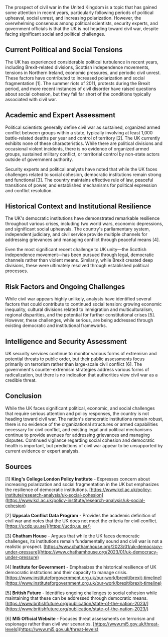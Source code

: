 The prospect of civil war in the United Kingdom is a topic that has gained some attention in recent years, particularly following periods of political upheaval, social unrest, and increasing polarization. However, the overwhelming consensus among political scientists, security experts, and government officials is that the UK is not heading toward civil war, despite facing significant social and political challenges.

## Current Political and Social Tensions

The UK has experienced considerable political turbulence in recent years, including Brexit-related divisions, Scottish independence movements, tensions in Northern Ireland, economic pressures, and periodic civil unrest. These factors have contributed to increased polarization and social fragmentation [1]. The summer riots of 2011, protests during the Brexit period, and more recent instances of civil disorder have raised questions about social cohesion, but they fall far short of the conditions typically associated with civil war.

## Academic and Expert Assessment

Political scientists generally define civil war as sustained, organized armed conflict between groups within a state, typically involving at least 1,000 battle-related deaths per year and control of territory [2]. The UK currently exhibits none of these characteristics. While there are political divisions and occasional violent incidents, there is no evidence of organized armed groups, sustained military conflict, or territorial control by non-state actors outside of government authority.

Security experts and political analysts have noted that while the UK faces challenges related to social cohesion, democratic institutions remain strong and functional [3]. The country maintains effective rule of law, peaceful transitions of power, and established mechanisms for political expression and conflict resolution.

## Historical Context and Institutional Resilience

The UK's democratic institutions have demonstrated remarkable resilience throughout various crises, including two world wars, economic depressions, and significant social upheavals. The country's parliamentary system, independent judiciary, and civil service provide multiple channels for addressing grievances and managing conflict through peaceful means [4].

Even the most significant recent challenge to UK unity—the Scottish independence movement—has been pursued through legal, democratic channels rather than violent means. Similarly, while Brexit created deep divisions, these were ultimately resolved through established political processes.

## Risk Factors and Ongoing Challenges

While civil war appears highly unlikely, analysts have identified several factors that could contribute to continued social tension: growing economic inequality, cultural divisions related to immigration and multiculturalism, regional disparities, and the potential for further constitutional crises [5]. However, these challenges, while serious, are being addressed through existing democratic and institutional frameworks.

## Intelligence and Security Assessment

UK security services continue to monitor various forms of extremism and potential threats to public order, but their public assessments focus primarily on terrorism rather than large-scale civil conflict [6]. The government's counter-extremism strategies address various forms of radicalization, but there is no indication that authorities view civil war as a credible threat.

## Conclusion

While the UK faces significant political, economic, and social challenges that require serious attention and policy responses, the country is not heading toward civil war. The nation's democratic institutions remain robust, there is no evidence of the organizational structures or armed capabilities necessary for civil conflict, and existing legal and political mechanisms continue to provide avenues for addressing grievances and managing disputes. Continued vigilance regarding social cohesion and democratic health is important, but predictions of civil war appear to be unsupported by current evidence or expert analysis.

## Sources

[1] **King's College London Policy Institute** - Expresses concern about increasing polarization and social fragmentation in the UK but emphasizes the resilience of democratic institutions. [https://www.kcl.ac.uk/policy-institute/research-analysis/uk-social-cohesion](https://www.kcl.ac.uk/policy-institute/research-analysis/uk-social-cohesion)

[2] **Uppsala Conflict Data Program** - Provides the academic definition of civil war and notes that the UK does not meet the criteria for civil conflict. [https://ucdp.uu.se/](https://ucdp.uu.se/)

[3] **Chatham House** - Argues that while the UK faces democratic challenges, its institutions remain fundamentally sound and civil war is not a realistic prospect. [https://www.chathamhouse.org/2023/01/uk-democracy-under-pressure](https://www.chathamhouse.org/2023/01/uk-democracy-under-pressure)

[4] **Institute for Government** - Emphasizes the historical resilience of UK democratic institutions and their capacity to manage crisis. [https://www.instituteforgovernment.org.uk/our-work/brexit/brexit-timeline](https://www.instituteforgovernment.org.uk/our-work/brexit/brexit-timeline)

[5] **British Future** - Identifies ongoing challenges to social cohesion while maintaining that these can be addressed through democratic means. [https://www.britishfuture.org/publication/state-of-the-nation-2023/](https://www.britishfuture.org/publication/state-of-the-nation-2023/)

[6] **MI5 Official Website** - Focuses threat assessments on terrorism and espionage rather than civil war scenarios. [https://www.mi5.gov.uk/threat-levels](https://www.mi5.gov.uk/threat-levels)